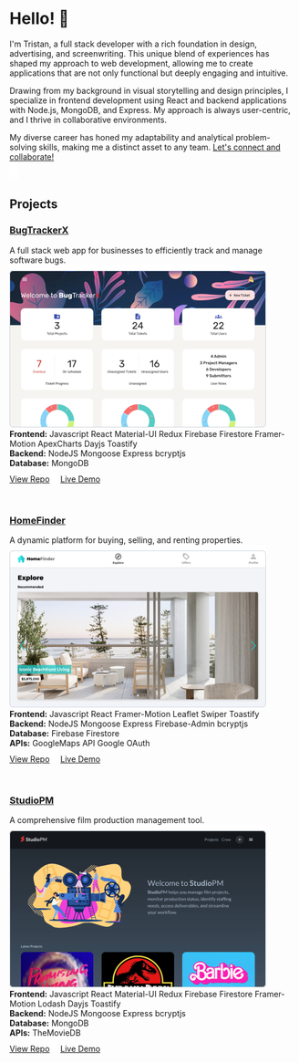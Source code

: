 # Hello! 👋

I'm Tristan, a full stack developer with a rich foundation in design, advertising, and screenwriting. This unique blend of experiences has shaped my approach to web development, allowing me to create applications that are not only functional but deeply engaging and intuitive. 

Drawing from my background in visual storytelling and design principles, I specialize in frontend development using React and backend applications with Node.js, MongoDB, and Express. My approach is always user-centric, and I thrive in collaborative environments. 

My diverse career has honed my adaptability and analytical problem-solving skills, making me a distinct asset to any team. [Let's connect and collaborate!](mailto://trisn.work@gmail.com)<br/>
<img src="readme/images/spacer.png" width="15" height="30"/>

## Projects

### [BugTrackerX](https://github.com/tris-n/bugtrackerx)
A full stack web app for businesses to efficiently track and manage software bugs.<br/>
[<img src="readme/images/bugtrackerx.png" width="450">](https://github.com/tris-n/bugtrackerx)<br/>
**Frontend:** Javascript React Material-UI Redux Firebase Firestore Framer-Motion ApexCharts Dayjs Toastify<br/>
**Backend:** NodeJS Mongoose Express bcryptjs<br/>
**Database:** MongoDB<br/>
[View Repo](https://github.com/tris-n/bugtrackerx)<img src="readme/images/spacer.png" width="15" height="25	"/>
[Live Demo](https://www.bugtrackerx.com)<br/>

<br/>

### [HomeFinder](https://github.com/tris-n/homefinder)
A dynamic platform for buying, selling, and renting properties.<br/>
[<img src="readme/images/homefinder.png" width="450">](https://github.com/tris-n/homefinder)<br/>
**Frontend:** Javascript React Framer-Motion Leaflet Swiper Toastify<br/>
**Backend:** NodeJS Mongoose Express Firebase-Admin bcryptjs<br/>
**Database:** Firebase Firestore<br/>
**APIs:** GoogleMaps API Google OAuth<br/>
[View Repo](https://github.com/tris-n/homefinder)<img src="readme/images/spacer.png" width="15" height="25"/>
[Live Demo](https://www.homefinder-app.com)<br/>

<br/>

### [StudioPM](https://github.com/tris-n/studiopm)
A comprehensive film production management tool.<br/>
[<img src="readme/images/studiopm.png" width="450">](https://github.com/tris-n/studiopm)<br/>
**Frontend:** Javascript React Material-UI Redux Firebase Firestore Framer-Motion Lodash Dayjs Toastify<br/>
**Backend:** NodeJS Mongoose Express bcryptjs<br/>
**Database:** MongoDB<br/>
**APIs:** TheMovieDB<br/>
[View Repo](https://github.com/tris-n/studiopm)<img src="readme/images/spacer.png" width="15" height="25"/>
[Live Demo](https://www.mystudiopm.com)<br/>